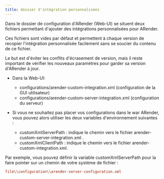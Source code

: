 ```yaml
---
title: dossier d'intégration personnalisées
---
```


Dans le dossier de configuration d'ARender (Web-UI) se situent deux
fichiers permettant d'ajouter des intégrations personnalisées pour
ARender.

Ces fichiers sont vides par défaut et permettent à chaque version de
recopier l'intégration personnalisée facilement sans se soucier du
contenu de ce fichier.

Le but est d'éviter les conflits d'écrasement de version, mais il reste
important de vérifier les nouveaux paramètres pour garder sa version
d'ARender à jour.

- Dans la Web-UI:
  
  - configurations/arender-custom-integration.xml (configuration de la GUI utilisateur)
  - configurations/arender-custom-server-integration.xml  (configuration du serveur)

- Si vous ne souhaitez pas placer vos configurations dans le war
  ARender, vous pouvez alors utiliser les deux variables
  d'environnement suivantes :

  - customXmlServerPath : indique le chemin vers le fichier
    arender-custom-server-integration.xml .
  - customXmlClientPath : indique le chemin vers le fichier
    arender-custom-integration.xml.

Par exemple, vous pouvez définir la variable customXmlServerPath pour la
faire pointer sur un chemin de votre système de fichier :

```cfg
file\\configuration\\arender-server-configuration.xml
```
